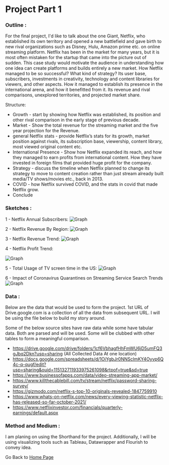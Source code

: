 # Project Part 1

### Outline : 
For the final project, I'd like to talk about the one Giant, Netflix, who established its own territory and opened a new battlefield and gave birth to new rival organizations such as Disney, Hulu, Amazon prime etc. on online streaming platform. Netflix has been in the market for many years, but it is most often mistaken for the startup that came into the picture out of sudden. This case study would motivate the audience in understanding how one idea can create platforms and builds entirely a new market. How Netflix managed to be so successful? What kind of strategy? Its user base, subscribers, investments in creativity, technology and content libraries for viewers, and other aspects. How it managed to establish its presence in the international arena, and how it benefitted from it. Its revenue and rival comparisons, unexplored territories, and projected market share.

Structure:
- Growth - start by showing how Netflix was established, its position and other rival comparison in the early stage of previous decade.
- Market - Show the total revenue for the streaming market and the five year projection for the Revenue.
- general Netflix stats - provide Netflix’s stats for its growth, market position against rivals, its subscription base, viewership, content library, most viewed original content etc.
- International Presence - Show how Netflix expanded its reach, and how they managed to earn profits from international content. How they have invested in foreign films that provided huge profit for the company.
-  Strategy - discuss the timeline when Netflix planned to change its strategy to move to content creation rather than just stream already built media/TV shows/movies etc., back in 2013.
-  COVID - how Netflix survived COVID, and the stats in covid that made Netflix grow.
-  Conclude



### Sketches :

1 - Netflix Annual  Subscribers:
![Graph](/ProjectPart1-1.png)

2 - Netflix Revenue By Region:
![Graph](/ProjectPart1-2.png)


3 - Netflix Revenue Trend:
![Graph](/ProjectPart1-3.png)


4 - Netflix Profit Trend:

![Graph](/ProjectPart1-4.png)


5 - Total Usage of TV screen time in the US:
![Graph](/ProjectPart1-5.png)


6 - Impact of Coronavirus Quarantines on Streaming Service Search Trends
![Graph](/ProjectPart1-6.png)



### Data : 
Below are the data that would be used to form the project. 1st URL of Drive.google.com is a collection of all the data from subsequent URL. I will be using the file below to build my story around.

Some of the below source sites have raw data while some have tabular data. Both are parsed and will be used. Some will be clubbed with other tables to form a meaningful comparison.

- https://drive.google.com/drive/folders/1cf6VbhagfHhFmWU6jD5umFQ3gJbq2Dkn?usp=sharing (All Collected Data At one location)
- https://docs.google.com/spreadsheets/d/1OiYgbJr0NNSclmKY4Oyvp6Q4c-q-qugf/edit?usp=sharing&ouid=115132711933975261098&rtpof=true&sd=true
- https://www.businessofapps.com/data/video-streaming-app-market/
- https://www.killthecablebill.com/tv/stream/netflix/password-sharing-survey/
- https://gizmodo.com/netflix-s-top-10-originals-revealed-1847759910
- https://www.whats-on-netflix.com/news/every-viewing-statistic-netflix-has-released-so-far-october-2021/
- https://www.netflixinvestor.com/financials/quarterly-earnings/default.aspx


### Method and Medium :

I am planing on using the Shorthand for the project. Additionally, I will be using visualizing tools such as Tableau, Datawrapper and Flourish to convey idea. 

Go Back to [Home Page](/README.md)

